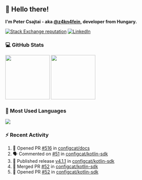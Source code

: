 ## 👋 Hello there!

**I'm Peter Csajtai - aka [@z4kn4fein](https://github.com/z4kn4fein), developer from Hungary.**

[![Stack Exchange reputation](https://img.shields.io/stackexchange/stackoverflow/r/8700582?color=orange&label=reputation&logo=stackoverflow&style=for-the-badge)](https://stackoverflow.com/users/8700582)
[![LinkedIn](https://img.shields.io/badge/linkedin-%230077B5.svg?style=for-the-badge&logo=linkedin&logoColor=white)](https://www.linkedin.com/in/csajtai-p%C3%A9ter-45395341/)

### 💻 GitHub Stats

<div>
  <img height="140px" src="https://github-readme-stats-pcsajtai.vercel.app/api?username=z4kn4fein&show_icons=true&hide_border=true&count_private=true&custom_title=Stats&theme=dracula&line_height=24&hide_title=true">
  <img height="140px" src="https://streak-stats.demolab.com?user=z4kn4fein&theme=dracula&hide_border=true">
  
</div>

### :toolbox: Most Used Languages

<img src="https://github-readme-stats-pcsajtai.vercel.app/api/top-langs/?username=z4kn4fein&theme=dracula&hide_border=true&layout=compact&langs_count=8&hide_title=true">

### :zap: Recent Activity

<!--START_SECTION:activity-->
1. 💪 Opened PR [#516](https://github.com/configcat/docs/pull/516) in [configcat/docs](https://github.com/configcat/docs)
2. 🗣 Commented on [#51](https://github.com/configcat/kotlin-sdk/issues/51#issuecomment-2582229663) in [configcat/kotlin-sdk](https://github.com/configcat/kotlin-sdk)
3. 🚀 Published release [v4.1.1](https://github.com/configcat/kotlin-sdk/releases/tag/4.1.1) in [configcat/kotlin-sdk](https://github.com/configcat/kotlin-sdk)
4. 🎉 Merged PR [#52](https://github.com/configcat/kotlin-sdk/pull/52) in [configcat/kotlin-sdk](https://github.com/configcat/kotlin-sdk)
5. 💪 Opened PR [#52](https://github.com/configcat/kotlin-sdk/pull/52) in [configcat/kotlin-sdk](https://github.com/configcat/kotlin-sdk)
<!--END_SECTION:activity-->
